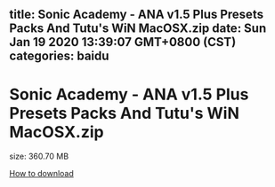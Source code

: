 
title: Sonic Academy - ANA v1.5 Plus Presets Packs And Tutu's WiN MacOSX.zip
date: Sun Jan 19 2020 13:39:07 GMT+0800 (CST)    
categories: baidu
---

# Sonic Academy - ANA v1.5 Plus Presets Packs And Tutu's WiN MacOSX.zip
size: 360.70 MB
 
 

[How to download](https://bpcam.bemobtrk.com/go/2ceec3aa-1ca2-46d6-b9ff-aaa5c184517c?jno=5475)